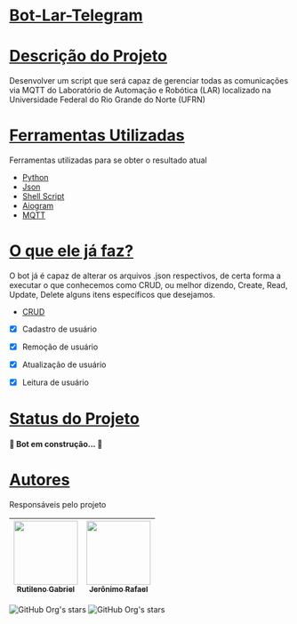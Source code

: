 <h1 align="left">
    <a href="https://github.com/BigLeno/Bot-Lar-Telegram">Bot-Lar-Telegram</a>

</h1>
<p align="left"> </p>


<h1 align="left">
    <a href="https://github.com/BigLeno/Bot-Lar-Telegram">Descrição do Projeto</a>
</h1>
<p align="left">Desenvolver um script que será capaz de gerenciar todas as comunicações via MQTT do Laboratório de Automação e Robótica (LAR) 
localizado na Universidade Federal do Rio Grande do Norte (UFRN) </p>

<h1 align="left">
    <a href="https://pt-br.reactjs.org/">Ferramentas Utilizadas</a>
</h1>
<p align="left"> Ferramentas utilizadas para se obter o resultado atual </p>
    
    
- [Python](https://www.python.org/)
- [Json](https://www.json.org/json-en.html)
- [Shell Script](https://www.devmedia.com.br/introducao-ao-shell-script-no-linux/25778)
- [Aiogram](https://docs.aiogram.dev/en/latest/)
- [MQTT](https://pypi.org/project/paho-mqtt/)

<h1 align="left">
    <a href="https://github.com/BigLeno/Bot-Lar-Telegram">O que ele já faz? </a>
</h1>
<p align="left"> O bot já é capaz de alterar os arquivos .json respectivos, de certa forma a executar o que conhecemos como CRUD, ou melhor dizendo,
Create, Read, Update, Delete alguns itens específicos que desejamos.</p>

- [CRUD](https://developer.mozilla.org/pt-BR/docs/Glossary/CRUD#:~:text=CRUD%20(Create%2C%20Read%2C%20Update,opera%C3%A7%C3%B5es%20b%C3%A1sicas%20de%20armazenamento%20persistente.))

- [x] Cadastro de usuário
- [x] Remoção de usuário
- [x] Atualização de usuário
- [x] Leitura de usuário



<h1 align="left">
    <a href="https://github.com/BigLeno/Bot-Lar-Telegram">Status do Projeto</a>
</h1>

<h4 align="left"> 
	🚧  Bot em construção...  🚧
</h4>

<h1 align="left">
    <a href="https://github.com/BigLeno/Bot-Lar-Telegram">Autores</a>
</h1>
</h1>
<p align="left"> Responsáveis pelo projeto </p>

| [<img src="https://avatars.githubusercontent.com/u/92885893?v=4" width=115><br><sub>Rutileno Gabriel</sub>](https://github.com/BigLeno) |  [<img src="https://avatars.githubusercontent.com/u/33181004?v=4" width=115><br><sub>Jerônimo Rafael</sub>](https://github.com/jerbao) | 
| :---: | :---: | 

![GitHub Org's stars](https://img.shields.io/github/stars/BigLeno?style=social) ![GitHub Org's stars](https://img.shields.io/github/stars/jerbao?style=social)



